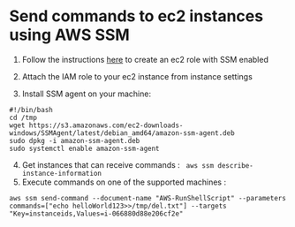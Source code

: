 # Send commands to ec2 instances using AWS SSM

1. Follow the instructions [here](http://docs.aws.amazon.com/systems-manager/latest/userguide/systems-manager-access.html) to create an ec2 role with SSM enabled

2. Attach the IAM role to your ec2 instance from instance settings

3. Install SSM agent on your machine:   
```    
#!/bin/bash
cd /tmp			
wget https://s3.amazonaws.com/ec2-downloads-windows/SSMAgent/latest/debian_amd64/amazon-ssm-agent.deb
sudo dpkg -i amazon-ssm-agent.deb
sudo systemctl enable amazon-ssm-agent
```

4. Get instances that can receive commands : ```  aws ssm describe-instance-information ```
5. Execute commands on one of the supported machines :    
``` 
aws ssm send-command --document-name "AWS-RunShellScript" --parameters commands=["echo helloWorld123>>/tmp/del.txt"] --targets "Key=instanceids,Values=i-066880d88e206cf2e" 
```

